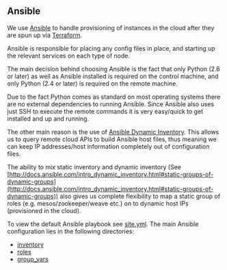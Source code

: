 ## Ansible

We use [Ansible](http://docs.ansible.com/) to handle provisioning of instances in the cloud after they are spun up via [Terraform](terraform.md).

Ansible is responsible for placing any config files in place, and starting up the relevant services on each type of node.

The main decision behind choosing Ansible is the fact that only Python (2.6 or later) as well as Ansible installed is required on the control machine, and only Python (2.4 or later) is required on the remote machine.

Due to the fact Python comes as standard on most operating systems there are no external dependencies to running Ansible. Since Ansible also uses just SSH to execute the remote commands it is very easy/quick to get installed and up and running.

The other main reason is the use of [Ansible Dynamic Inventory](http://docs.ansible.com/intro_dynamic_inventory.html). This allows us to query remote cloud APIs to build Ansible host files, thus meaning we can keep IP addresses/host information completely out of configuration files.

The ability to mix static inventory and dynamic inventory (See [http://docs.ansible.com/intro_dynamic_inventory.html#static-groups-of-dynamic-groups](http://docs.ansible.com/intro_dynamic_inventory.html#static-groups-of-dynamic-groups)) also gives us complete flexibility to map a static group of roles (e.g. mesos/zookeeper/weave etc.) on to dynamic host IPs (provisioned in the cloud).

To view the default Ansible playbook see [site.yml](../../site.yml).
The main Ansible configuration lies in the following directories:

- [inventory](../../inventory)
- [roles](../../roles)
- [group_vars](../../group_vars)

